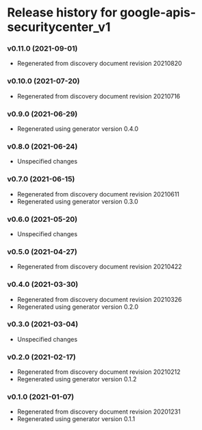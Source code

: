 # Release history for google-apis-securitycenter_v1

### v0.11.0 (2021-09-01)

* Regenerated from discovery document revision 20210820

### v0.10.0 (2021-07-20)

* Regenerated from discovery document revision 20210716

### v0.9.0 (2021-06-29)

* Regenerated using generator version 0.4.0

### v0.8.0 (2021-06-24)

* Unspecified changes

### v0.7.0 (2021-06-15)

* Regenerated from discovery document revision 20210611
* Regenerated using generator version 0.3.0

### v0.6.0 (2021-05-20)

* Unspecified changes

### v0.5.0 (2021-04-27)

* Regenerated from discovery document revision 20210422

### v0.4.0 (2021-03-30)

* Regenerated from discovery document revision 20210326
* Regenerated using generator version 0.2.0

### v0.3.0 (2021-03-04)

* Unspecified changes

### v0.2.0 (2021-02-17)

* Regenerated from discovery document revision 20210212
* Regenerated using generator version 0.1.2

### v0.1.0 (2021-01-07)

* Regenerated from discovery document revision 20201231
* Regenerated using generator version 0.1.1

